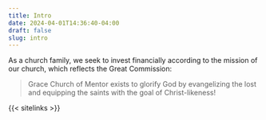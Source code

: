 ```yaml
---
title: Intro
date: 2024-04-01T14:36:40-04:00
draft: false
slug: intro
---
```

As a church family, we seek to invest financially according to the mission of our
church, which reflects the Great Commission:

> Grace Church of Mentor exists to glorify God by evangelizing the lost and
> equipping the saints with the goal of Christ-likeness!

{{< sitelinks >}}
